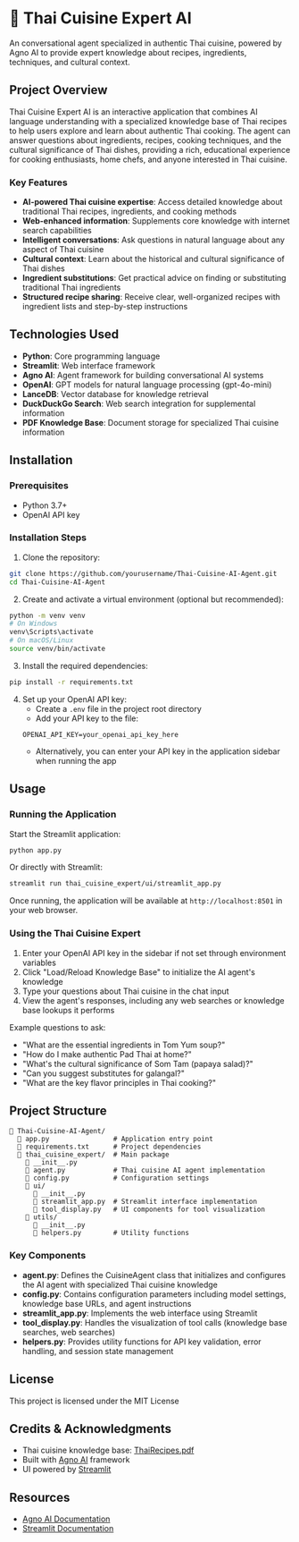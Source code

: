 # 🍜 Thai Cuisine Expert AI

An conversational agent specialized in authentic Thai cuisine, powered by Agno AI to provide expert knowledge about recipes, ingredients, techniques, and cultural context.

## Project Overview

Thai Cuisine Expert AI is an interactive application that combines AI language understanding with a specialized knowledge base of Thai recipes to help users explore and learn about authentic Thai cooking. The agent can answer questions about ingredients, recipes, cooking techniques, and the cultural significance of Thai dishes, providing a rich, educational experience for cooking enthusiasts, home chefs, and anyone interested in Thai cuisine.

### Key Features

- **AI-powered Thai cuisine expertise**: Access detailed knowledge about traditional Thai recipes, ingredients, and cooking methods
- **Web-enhanced information**: Supplements core knowledge with internet search capabilities
- **Intelligent conversations**: Ask questions in natural language about any aspect of Thai cuisine
- **Cultural context**: Learn about the historical and cultural significance of Thai dishes
- **Ingredient substitutions**: Get practical advice on finding or substituting traditional Thai ingredients
- **Structured recipe sharing**: Receive clear, well-organized recipes with ingredient lists and step-by-step instructions

## Technologies Used

- **Python**: Core programming language
- **Streamlit**: Web interface framework
- **Agno AI**: Agent framework for building conversational AI systems
- **OpenAI**: GPT models for natural language processing (gpt-4o-mini)
- **LanceDB**: Vector database for knowledge retrieval
- **DuckDuckGo Search**: Web search integration for supplemental information
- **PDF Knowledge Base**: Document storage for specialized Thai cuisine information

## Installation

### Prerequisites

- Python 3.7+
- OpenAI API key

### Installation Steps

1. Clone the repository:
```bash
git clone https://github.com/yourusername/Thai-Cuisine-AI-Agent.git
cd Thai-Cuisine-AI-Agent
```

2. Create and activate a virtual environment (optional but recommended):
```bash
python -m venv venv
# On Windows
venv\Scripts\activate
# On macOS/Linux
source venv/bin/activate
```

3. Install the required dependencies:
```bash
pip install -r requirements.txt
```

4. Set up your OpenAI API key:
   - Create a `.env` file in the project root directory
   - Add your API key to the file:
   ```
   OPENAI_API_KEY=your_openai_api_key_here
   ```
   - Alternatively, you can enter your API key in the application sidebar when running the app

## Usage

### Running the Application

Start the Streamlit application:

```bash
python app.py
```

Or directly with Streamlit:

```bash
streamlit run thai_cuisine_expert/ui/streamlit_app.py
```

Once running, the application will be available at `http://localhost:8501` in your web browser.

### Using the Thai Cuisine Expert

1. Enter your OpenAI API key in the sidebar if not set through environment variables
2. Click "Load/Reload Knowledge Base" to initialize the AI agent's knowledge
3. Type your questions about Thai cuisine in the chat input
4. View the agent's responses, including any web searches or knowledge base lookups it performs

Example questions to ask:
- "What are the essential ingredients in Tom Yum soup?"
- "How do I make authentic Pad Thai at home?"
- "What's the cultural significance of Som Tam (papaya salad)?"
- "Can you suggest substitutes for galangal?"
- "What are the key flavor principles in Thai cooking?"

## Project Structure

```
📂 Thai-Cuisine-AI-Agent/
  📄 app.py                # Application entry point
  📄 requirements.txt      # Project dependencies
  📂 thai_cuisine_expert/  # Main package
    📄 __init__.py
    📄 agent.py            # Thai cuisine AI agent implementation
    📄 config.py           # Configuration settings
    📂 ui/
      📄 __init__.py
      📄 streamlit_app.py  # Streamlit interface implementation
      📄 tool_display.py   # UI components for tool visualization
    📂 utils/
      📄 __init__.py
      📄 helpers.py        # Utility functions
```

### Key Components

- **agent.py**: Defines the CuisineAgent class that initializes and configures the AI agent with specialized Thai cuisine knowledge
- **config.py**: Contains configuration parameters including model settings, knowledge base URLs, and agent instructions
- **streamlit_app.py**: Implements the web interface using Streamlit
- **tool_display.py**: Handles the visualization of tool calls (knowledge base searches, web searches)
- **helpers.py**: Provides utility functions for API key validation, error handling, and session state management

## License

This project is licensed under the MIT License

## Credits & Acknowledgments

- Thai cuisine knowledge base: [ThaiRecipes.pdf](https://agno-public.s3.amazonaws.com/recipes/ThaiRecipes.pdf)
- Built with [Agno AI](https://github.com/agno-ai/agno) framework
- UI powered by [Streamlit](https://streamlit.io/)


## Resources

- [Agno AI Documentation](https://docs.agno.ai/)
- [Streamlit Documentation](https://docs.streamlit.io/)